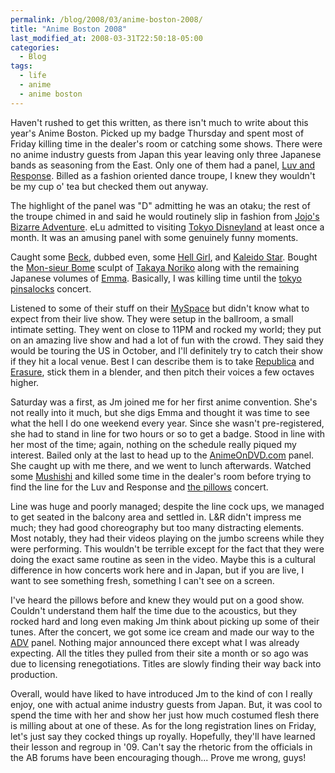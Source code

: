 ```yaml
---
permalink: /blog/2008/03/anime-boston-2008/
title: "Anime Boston 2008"
last_modified_at: 2008-03-31T22:50:18-05:00
categories:
  - Blog
tags:
  - life
  - anime
  - anime boston
---
```


Haven't rushed to get this written, as there isn't much to write about this year's Anime Boston. Picked up my badge
Thursday and spent most of Friday killing time in the dealer's room or catching some shows. There were no anime industry
guests from Japan this year leaving only three Japanese bands as seasoning from the East. Only one of them had a panel,
[Luv and Response](http://luvandresponse.com/).  Billed as a fashion oriented dance troupe, I knew they wouldn't be my
cup o' tea but checked them out anyway.

The highlight of the panel was "D" admitting he was an otaku; the rest of the troupe chimed in and said he would
routinely slip in fashion from [Jojo's Bizarre Adventure](http://en.wikipedia.org/wiki/Jojo%27s_Bizarre_Adventure). eLu
admitted to visiting [Tokyo Disneyland](http://en.wikipedia.org/wiki/Tokyo_Disneyland) at least once a month. It was an
amusing panel with some genuinely funny moments.

Caught some [Beck](http://en.wikipedia.org/wiki/BECK:_Mongolian_Chop_Squad), dubbed even, some [Hell Girl](http://en.wikipedia.org/wiki/Hell_girl),
and [Kaleido Star](http://en.wikipedia.org/wiki/Kaleido_Star). Bought the [Mon-sieur Bome](http://en.wikipedia.org/wiki/Bome_%28sculptor%29)
sculpt of [Takaya Noriko](http://en.wikipedia.org/wiki/Gunbuster) along with the remaining Japanese volumes of [Emma](http://en.wikipedia.org/wiki/Victorian_Romance_Emma).
Basically, I was killing time until the [tokyo pinsalocks](http://www.pinsalocks.com/) concert.

Listened to some of their stuff on their [MySpace](http://www.myspace.com/tokyopinsalocks) but didn't know what to expect
from their live show. They were setup in the ballroom, a small intimate setting. They went on close to 11PM and rocked
my world; they put on an amazing live show and had a lot of fun with the crowd. They said they would be touring the US
in October, and I'll definitely try to catch their show if they hit a local venue. Best I can describe them is to take
[Republica](http://en.wikipedia.org/wiki/Republica) and [Erasure](http://en.wikipedia.org/wiki/Erasure), stick them in a
blender, and then pitch their voices a few octaves higher.

Saturday was a first, as Jm joined me for her first anime convention. She's not really into it much, but she digs Emma
and thought it was time to see what the hell I do one weekend every year. Since she wasn't pre-registered, she had to
stand in line for two hours or so to get a badge. Stood in line with her most of the time; again, nothing on the schedule
really piqued my interest. Bailed only at the last to head up to the [AnimeOnDVD.com](http://www.animeondvd.com/) panel.
She caught up with me there, and we went to lunch afterwards. Watched some [Mushishi](http://en.wikipedia.org/wiki/Mushi-shi)
and killed some time in the dealer's room before trying to find the line for the Luv and Response and [the pillows](http://www.pillows.jp/p/en/)
concert.

Line was huge and poorly managed; despite the line cock ups, we managed to get seated in the balcony area and settled in.
L&R didn't impress me much; they had good choreography but too many distracting elements. Most notably, they had their
videos playing on the jumbo screens while they were performing. This wouldn't be terrible except for the fact that they
were doing the exact same routine as seen in the video. Maybe this is a cultural difference in how concerts work here and
in Japan, but if you are live, I want to see something fresh, something I can't see on a screen.

I've heard the pillows before and knew they would put on a good show. Couldn't understand them half the time due to the
acoustics, but they rocked hard and long even making Jm think about picking up some of their tunes. After the concert, we
got some ice cream and made our way to the [ADV](http://www.advfilms.com/) panel.  Nothing major announced there except
what I was already expecting. All the titles they pulled from their site a month or so ago was due to licensing
renegotiations. Titles are slowly finding their way back into production.

Overall, would have liked to have introduced Jm to the kind of con I really enjoy, one with actual anime industry guests
from Japan. But, it was cool to spend the time with her and show her just how much costumed flesh there is milling about
at one of these. As for the long registration lines on Friday, let's just say they cocked things up royally. 
Hopefully, they'll have learned their lesson and regroup in '09. Can't say the rhetoric from the officials in the AB forums
have been encouraging though... Prove me wrong, guys!